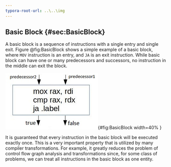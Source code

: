 ```yaml
---
typora-root-url: ..\..\img
---
```


## Basic Block {#sec:BasicBlock}

A basic block is a sequence of instructions with a single entry and single exit. Figure @fig:BasicBlock shows a simple example of a basic block, where `MOV` instruction is an entry, and `JA` is an exit instruction. While basic block can have one or many predecessors and successors, no instruction in the middle can exit the block. 

![Basic Block of assembly instructions.](../../img/terms-and-metrics/BasicBlock.jpg){#fig:BasicBlock width=40% }

It is guaranteed that every instruction in the basic block will be executed exactly once. This is a very important property that is utilized by many compiler transformations. For example, it greatly reduces the problem of control flow graph analysis and transformations since, for some class of problems, we can treat all instructions in the basic block as one entity.
